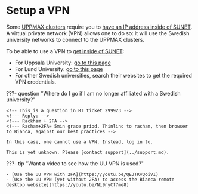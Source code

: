 # Setup a VPN

Some [UPPMAX clusters](../cluster_guides/uppmax_cluster.md) require you
to [have an IP address inside of SUNET](get_inside_sunet.md).
A virtual private network (VPN) allows one to do so: it will use the
Swedish university networks to connect to the UPPMAX clusters.

To be able to use a VPN to [get inside of SUNET](get_inside_sunet.md):

- For Uppsala University: [go to this page](https://www.uu.se/en/staff/service-and-tools/tools-and-guides/connect-to-the-network-remotely/connect-using-the-universitys-vpn-service)
- For Lund University: [go to this page](https://luservicedesk.service-now.com/support_en?id=kb_article_en&sys_id=a0d9ee21db74605020681ea605961927)
- For other Swedish universities, search their websites to get the required VPN credentials.

???- question "Where do I go if I am no longer affiliated with a Swedish university?"

    <!-- This is a question in RT ticket 299923 -->
    <!--- Reply: -->
    <!--- Rackham + 2FA -->
    <!--- Racham+2FA= 5min grace priod. Thinlinc to racham, then browser to Bianca, against our best practices -->

    In this case, one cannot use a VPN. Instead, log in to.

    This is yet unknown. Please [contact support](../support.md).


???- tip "Want a video to see how the UU VPN is used?"

    - [Use the UU VPN with 2FA](https://youtu.be/QEJTKvQoiVI)
    - [Use the UU VPN (yet without 2FA) to access the Bianca remote desktop website](https://youtu.be/Ni9nyCf7me8)
